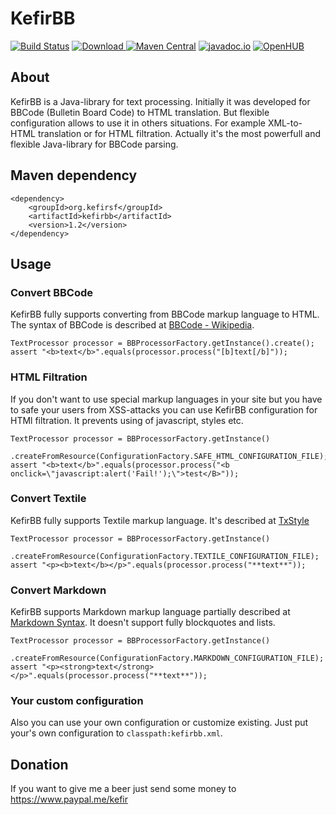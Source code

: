 KefirBB
=======
[![Build Status](https://travis-ci.org/kefirfromperm/kefirbb.svg?branch=master)](https://travis-ci.org/kefirfromperm/kefirbb) [![Download](https://api.bintray.com/packages/kefirsf/libs/org.kefirsf%3Akefirbb/images/download.svg) ](https://bintray.com/kefirsf/libs/org.kefirsf%3Akefirbb/_latestVersion) [![Maven Central](https://maven-badges.herokuapp.com/maven-central/org.kefirsf/kefirbb/badge.svg)](https://maven-badges.herokuapp.com/maven-central/org.kefirsf/kefirbb) [![javadoc.io](https://javadocio-badges.herokuapp.com/org.kefirsf/kefirbb/badge.svg)](https://javadocio-badges.herokuapp.com/org.kefirsf/kefirbb) [![OpenHUB](https://openhub.net/p/kefirbb/widgets/project_thin_badge?format=gif)](https://openhub.net/p/kefirbb)

About
-----
KefirBB is a Java-library for text processing. Initially it was developed for BBCode (Bulletin Board Code) to HTML
translation. But flexible configuration allows to use it in others situations. For example XML-to-HTML translation or
for HTML filtration. Actually it's the most powerfull and flexible Java-library for BBCode parsing.

Maven dependency
----------------
    <dependency>
        <groupId>org.kefirsf</groupId>
        <artifactId>kefirbb</artifactId>
        <version>1.2</version>
    </dependency>

Usage
-----

### Convert BBCode

KefirBB fully supports converting from BBCode markup language to HTML. The syntax of BBCode is described at
[BBCode - Wikipedia](https://en.wikipedia.org/wiki/BBCode).

    TextProcessor processor = BBProcessorFactory.getInstance().create();
    assert "<b>text</b>".equals(processor.process("[b]text[/b]"));

### HTML Filtration

If you don't want to use special markup languages in your site but you have to safe your users from XSS-attacks
you can use KefirBB configuration for HTMl filtration. It prevents using of javascript, styles etc.

    TextProcessor processor = BBProcessorFactory.getInstance()
        .createFromResource(ConfigurationFactory.SAFE_HTML_CONFIGURATION_FILE);
    assert "<b>text</b>".equals(processor.process("<b onclick=\"javascript:alert('Fail!');\">test</B>"));

### Convert Textile

KefirBB fully supports Textile markup language. It's described at
[TxStyle](https://txstyle.org/)

    TextProcessor processor = BBProcessorFactory.getInstance()
        .createFromResource(ConfigurationFactory.TEXTILE_CONFIGURATION_FILE);
    assert "<p><b>text</b></p>".equals(processor.process("**text**"));

### Convert Markdown

KefirBB supports Markdown markup language partially described at
[Markdown Syntax](https://daringfireball.net/projects/markdown/syntax). It doesn't support fully blockquotes and lists.

    TextProcessor processor = BBProcessorFactory.getInstance()
        .createFromResource(ConfigurationFactory.MARKDOWN_CONFIGURATION_FILE);
    assert "<p><strong>text</strong></p>".equals(processor.process("**text**"));

### Your custom configuration

Also you can use your own configuration or customize existing. Just put your's own configuration to
`classpath:kefirbb.xml`.

Donation
------------
If you want to give me a beer just send some money to <https://www.paypal.me/kefir>
